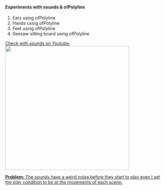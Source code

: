 #### Experiments with sounds & ofPolyline
1. Ears using ofPolyline
2. Hands using ofPolyline
3. Feet using ofPolyline
4. Seesaw sitting board using ofPolyline
<a href="https://youtu.be/L18-Y5wXXXM">
Check with sounds on Youtube:
<img src="./assignment5.gif" width="400">

**Problem:**
The sounds have a weird noise before they start to play even I set the play condition to be at the movements of each scene.
